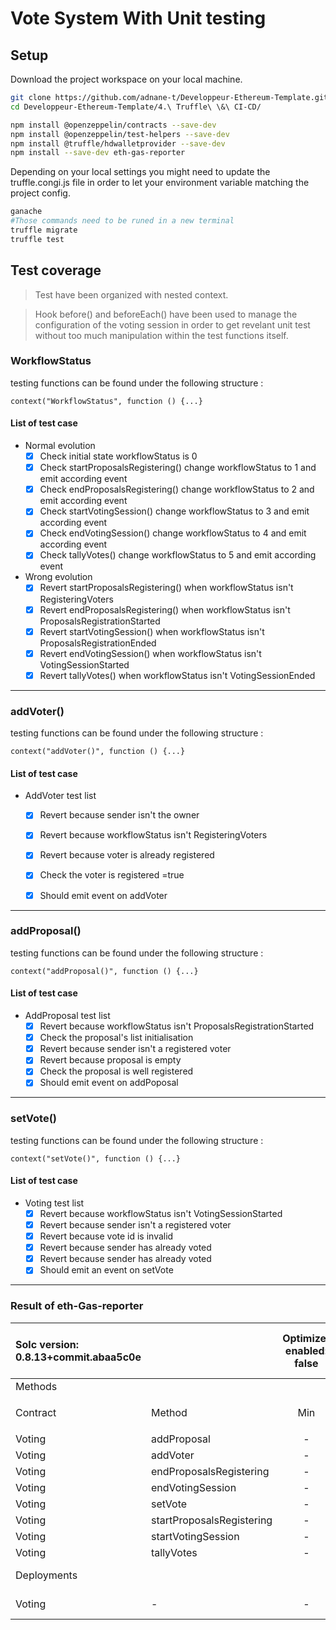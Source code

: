# Vote System With Unit testing

## Setup

Download the project workspace on your local machine.

```bash
git clone https://github.com/adnane-t/Developpeur-Ethereum-Template.git
cd Developpeur-Ethereum-Template/4.\ Truffle\ \&\ CI-CD/
```

```bash
npm install @openzeppelin/contracts --save-dev
npm install @openzeppelin/test-helpers --save-dev
npm install @truffle/hdwalletprovider --save-dev
npm install --save-dev eth-gas-reporter
```

Depending on your local settings you might need to update the truffle.congi.js file in order to let your environment variable matching the project config.

```bash
ganache
#Those commands need to be runed in a new terminal
truffle migrate
truffle test
```


## Test coverage

> Test have been organized with nested context. 

> Hook before() and beforeEach() have been used to manage the configuration of the voting session in order to get revelant unit test without too much manipulation within the test functions itself.

### WorkflowStatus

testing functions can be found under the following structure :

```JS
context("WorkflowStatus", function () {...}
```

#### List of test case

- Normal evolution
  - [x] Check initial state workflowStatus is 0
  - [x] Check startProposalsRegistering() change workflowStatus to 1 and emit according event
  - [x] Check endProposalsRegistering() change workflowStatus to 2 and emit according event
  - [x] Check startVotingSession() change workflowStatus to 3 and emit according event
  - [x] Check endVotingSession() change workflowStatus to 4 and emit according event
  - [x] Check tallyVotes() change workflowStatus to 5 and emit according event
- Wrong evolution
  - [x] Revert startProposalsRegistering() when workflowStatus isn't RegisteringVoters
  - [x] Revert endProposalsRegistering() when workflowStatus isn't ProposalsRegistrationStarted
  - [x] Revert startVotingSession() when workflowStatus isn't ProposalsRegistrationEnded
  - [x] Revert endVotingSession() when workflowStatus isn't VotingSessionStarted
  - [x] Revert tallyVotes() when workflowStatus isn't VotingSessionEnded

---

### addVoter()

testing functions can be found under the following structure :

```JS
context("addVoter()", function () {...}
```

#### List of test case

- AddVoter test list
  - [x] Revert because sender isn't the owner
  - [x] Revert because workflowStatus isn't RegisteringVoters
  - [x] Revert because voter is already registered
  - [x] Check the voter is registered =true
  - [x] Should emit event on addVoter


---

### addProposal()

testing functions can be found under the following structure :

```JS
context("addProposal()", function () {...}
```

#### List of test case

- AddProposal test list
  - [x] Revert because workflowStatus isn't ProposalsRegistrationStarted
  - [x] Check the proposal's list initialisation
  - [x] Revert because sender isn't a registered voter
  - [x] Revert because proposal is empty
  - [x] Check the proposal is well registered
  - [x] Should emit event on addPoposal

---

### setVote()

testing functions can be found under the following structure :

```JS
context("setVote()", function () {...}
```

#### List of test case

- Voting test list
  - [x] Revert because workflowStatus isn't VotingSessionStarted
  - [x] Revert because sender isn't a registered voter
  - [x] Revert because vote id is invalid
  - [x] Revert because sender has already voted
  - [x] Revert because sender has already voted
  - [x] Should emit an event on setVote

---



### Result of eth-Gas-reporter

| Solc version: 0.8.13+commit.abaa5c0e |                           | Optimizer enabled: false |         |  Runs: 200 | Block limit: 6718946 gas |           |
| :----------------------------------- | :------------------------ | :----------------------: | :-----: | ---------: | :----------------------: | :-------: |
| Methods                              |                           |                          |         |            |                          |           |
|                                      |                           |                          |         |            |                          |           |
| Contract                             | Method                    |           Min            |   Max   |        Avg |         # calls          | eur (avg) |
|                                      |                           |                          |         |            |                          |           |
| Voting                               | addProposal               |            -             |    -    |      58063 |            14            |     -     |
| Voting                               | addVoter                  |            -             |    -    |      49619 |            23            |     -     |
| Voting                               | endProposalsRegistering   |            -             |    -    |      30155 |            8             |     -     |
| Voting                               | endVotingSession          |            -             |    -    |      30098 |            2             |     -     |
| Voting                               | setVote                   |            -             |    -    |      77064 |            3             |     -     |
| Voting                               | startProposalsRegistering |            -             |    -    |      94266 |            19            |     -     |
| Voting                               | startVotingSession        |            -             |    -    |      30113 |            8             |     -     |
| Voting                               | tallyVotes                |            -             |    -    |      37320 |            1             |     -     |
| Deployments                                                      |                          |         |            |            % of limit    |           |
| Voting                                                           |            -             |    -    |    1069040 |                15.9 %    |     -     |